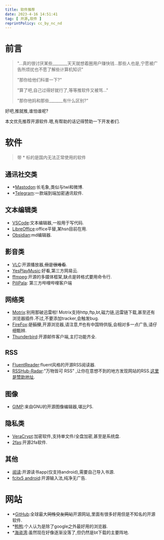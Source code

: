 ```yaml
---
title: 软件推荐
date: 2023-4-16 14:51:41
tag: [ 开源,软件 ]
reprintPolicy: cc_by_nc_nd
---
```

# 前言

> "...真的很讨厌某些_______,天天就想着圈用户赚快钱...那些人也是,宁愿被广告所烦扰也不愿了解些计算机知识"
>
> "那你给他们科普一下?"
>
> "算了吧,自己过得好就行了,等等推软件又被骂..."
>
> "那你他妈和那些_______有什么区别?"

好吧,推就推,谁怕谁呢?

本文优先推荐开源软件.嗯,有帮助的话记得赞助一下开发者们.

# 软件

> 带 * 标的是国内无法正常使用的软件

## 通讯社交类

- *[Mastodon](https://github.com/mastodon/mastodon):长毛象,类似与twi和微博.
- *[Telegram](https://t.me):一款端到端加密通讯软件.

## 文本编辑类

- [VSCode](https://code.visualstudio.com/insiders/):文本编辑器,一般用于写代码.
- [LibreOffice](https://www.libreoffice.org/):office平替,某hsn目前在用.
- [Obsidian](https://obsidian.md/):md编辑器.

## 影音类

- [VLC](https://www.videolan.org/vlc/):开源播放器,~~但是很难看~~.
- [YesPlayMusic](https://github.com/qier222/YesPlayMusic):好看,第三方网易云.
- [ffmpeg](https://ffmpeg.org/):开源的多媒体框架,缺点是转格式要用命令行.
- [PiliPala](https://github.com/guozhigq/pilipala): 第三方哔哩哔哩客户端

## 网络类

- [Motrix](https://github.com/agalwood/Motrix):别用那破迅雷啦!
  Motrix支持http,ftp,bt,磁力链,迅雷链下载,甚至还有浏览器插件.不过,不要添加tracker,会触发bug.
- [FireFox](https://www.mozilla.org/zh-CN/firefox/new/):~~是狐狸~~,开源浏览器,请注意,ff也有中国特供版,会相对多一点广告,请仔细甄辨.
- [Thunderbird](https://www.thunderbird.net/zh-CN/):开源邮件客户端,主打功能齐全.

## RSS

- [FluentReader](https://github.com/yang991178/fluent-reader):fluent风格的开源RSS阅读器.
- [RSSHub-Radar](https://github.com/DIYgod/RSSHub-Radar):"万物皆可 RSS"
  ,让你在意想不到的地方发现网站的RSS.[这里是赞助地址](https://docs.rsshub.app/support/).

## 图像

- [GIMP](https://www.gimp.org/):来自GNU的开源图像编辑器,堪比PS.

## 隐私类

- [VeraCrypt](https://www.veracrypt.fr/):加密软件,支持单文件/全盘加密,甚至是系统盘.
- [2fas](https://2fas.com/):开源2fa软件.

## 其他

- [阅读](https://gedoor.github.io/):开源读书app(仅支持android),需要自己导入书源.
- [fcitx5 android](https://fcitx5-android.github.io/):开源输入法,纯净无广告.

# 网站

- *[GitHub](https://github.com):全球最大~~同性交友网站~~开源网站,里面有很多好用但是不知名的开源软件.
- *[鸭鸭](https://duckduckgo.com):个人认为是除了google之外最好用的浏览器.
- *[海盗湾](https://thepiratebay.org):虽然现在好像逐渐没落了,但仍然是bt下载的主要阵地.

